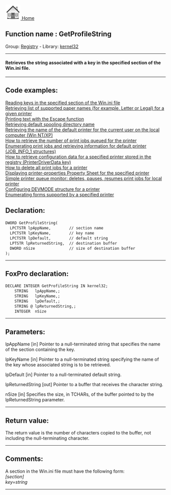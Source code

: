 [<img src="../../images/home.png"> Home ](https://github.com/VFPX/Win32API)  

## Function name : GetProfileString
Group: [Registry](../../functions_group.md#Registry)  -  Library: [kernel32](../../../libraries.md#kernel32)  
***  


#### Retrieves the string associated with a key in the specified section of the Win.ini file.
***  


## Code examples:
[Reading keys in the specified section of the Win.ini file](../../samples/sample_136.md)  
[Retrieving list of supported paper names (for example, Letter or Legal) for a given printer](../../samples/sample_356.md)  
[Printing text with the Escape function](../../samples/sample_357.md)  
[Retrieving default spooling directory name](../../samples/sample_358.md)  
[Retrieving the name of the default printer for the current user on the local computer (Win NT/XP)](../../samples/sample_360.md)  
[How to retrieve the number of print jobs queued for the printer](../../samples/sample_367.md)  
[Enumerating print jobs and retrieving information for default printer (JOB_INFO_1 structures)](../../samples/sample_368.md)  
[How to retrieve configuration data for a specified printer stored in the registry (PrinterDriverData key)](../../samples/sample_369.md)  
[How to delete all print jobs for a printer](../../samples/sample_370.md)  
[Displaying printer-properties Property Sheet for the specified printer](../../samples/sample_372.md)  
[Simple printer queue monitor: deletes, pauses, resumes print jobs for local printer](../../samples/sample_373.md)  
[Configuring DEVMODE structure for a printer](../../samples/sample_384.md)  
[Enumerating forms supported by a specified printer](../../samples/sample_390.md)  

## Declaration:
```foxpro  
DWORD GetProfileString(
  LPCTSTR lpAppName,        // section name
  LPCTSTR lpKeyName,        // key name
  LPCTSTR lpDefault,        // default string
  LPTSTR lpReturnedString,  // destination buffer
  DWORD nSize               // size of destination buffer
);  
```  
***  


## FoxPro declaration:
```foxpro  
DECLARE INTEGER GetProfileString IN kernel32;
	STRING   lpAppName,;
	STRING   lpKeyName,;
	STRING   lpDefault,;
	STRING @ lpReturnedString,;
	INTEGER  nSize  
```  
***  


## Parameters:
lpAppName 
[in] Pointer to a null-terminated string that specifies the name of the section containing the key. 

lpKeyName 
[in] Pointer to a null-terminated string specifying the name of the key whose associated string is to be retrieved. 

lpDefault 
[in] Pointer to a null-terminated default string. 

lpReturnedString 
[out] Pointer to a buffer that receives the character string. 

nSize 
[in] Specifies the size, in TCHARs, of the buffer pointed to by the lpReturnedString parameter.  
***  


## Return value:
The return value is the number of characters copied to the buffer, not including the null-terminating character.  
***  


## Comments:
A section in the Win.ini file must have the following form: <Em>  
[section]  
key=string  
</Em>  
  
***  

